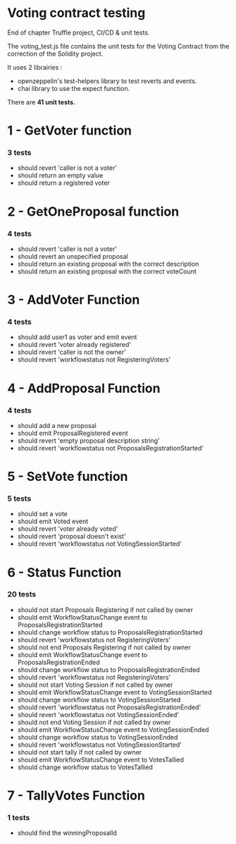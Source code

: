 # Voting contract testing

End of chapter Truffle project, CI/CD & unit tests.

The voting_test.js file contains the unit tests for the Voting Contract from the correction of the Solidity project.

It uses 2 librairies :
- openzeppelin's test-helpers library to test reverts and events.
-  chai library to use the expect function.

There are **41 unit tests.**

# 1 - GetVoter function

### **3 tests**
- should revert 'caller is not a voter'
- should return an empty value
- should return a registered voter

# 2 - GetOneProposal function

### **4 tests**
- should revert 'caller is not a voter'
- should revert an unspecified proposal
- should return an existing proposal with the correct description
- should return an existing proposal with the correct voteCount

# 3 - AddVoter Function

### **4 tests**
- should add user1 as voter and emit event
- should revert 'voter already registered'
- should revert 'caller is not the owner'
- should revert 'workflowstatus not RegisteringVoters'

# 4 - AddProposal Function

### **4 tests**
- should add a new proposal
- should emit ProposalRegistered event
- should revert 'empty proposal description string'
- should revert 'workflowstatus not ProposalsRegistrationStarted'
# 5 - SetVote function

### **5 tests**
- should set a vote
- should emit Voted event
- should revert 'voter already voted'
- should revert 'proposal doesn't exist'
- should revert 'workflowstatus not VotingSessionStarted'

# 6 - Status Function

### **20 tests**
- should not start Proposals Registering if not called by owner
- should emit WorkflowStatusChange event to ProposalsRegistrationStarted
- should change workflow status to ProposalsRegistrationStarted
- should revert 'workflowstatus not RegisteringVoters'
- should not end Proposals Registering if not called by owner
- should emit WorkflowStatusChange event to ProposalsRegistrationEnded
- should change workflow status to ProposalsRegistrationEnded
- should revert 'workflowstatus not RegisteringVoters'
- should not start Voting Session if not called by owner
- should emit WorkflowStatusChange event to VotingSessionStarted
- should change workflow status to VotingSessionStarted
- should revert 'workflowstatus not ProposalsRegistrationEnded'
- should revert 'workflowstatus not VotingSessionEnded'
- should not end Voting Session if not called by owner
- should emit WorkflowStatusChange event to VotingSessionEnded
- should change workflow status to VotingSessionEnded
- should revert 'workflowstatus not VotingSessionStarted'
- should not start tally if not called by owner
- should emit WorkflowStatusChange event to VotesTallied
- should change workflow status to VotesTallied

# 7 - TallyVotes Function
### **1 tests**
 - should find the winningProposalId
